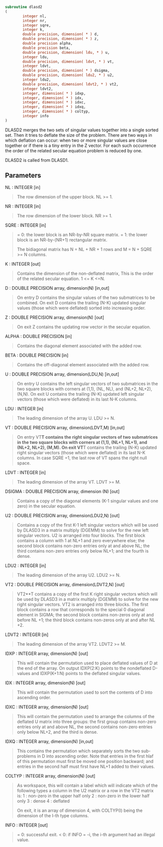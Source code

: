 ```fortran
subroutine dlasd2
(
        integer nl,
        integer nr,
        integer sqre,
        integer k,
        double precision, dimension( * ) d,
        double precision, dimension( * ) z,
        double precision alpha,
        double precision beta,
        double precision, dimension( ldu, * ) u,
        integer ldu,
        double precision, dimension( ldvt, * ) vt,
        integer ldvt,
        double precision, dimension( * ) dsigma,
        double precision, dimension( ldu2, * ) u2,
        integer ldu2,
        double precision, dimension( ldvt2, * ) vt2,
        integer ldvt2,
        integer, dimension( * ) idxp,
        integer, dimension( * ) idx,
        integer, dimension( * ) idxc,
        integer, dimension( * ) idxq,
        integer, dimension( * ) coltyp,
        integer info
)
```

DLASD2 merges the two sets of singular values together into a single
sorted set.  Then it tries to deflate the size of the problem.
There are two ways in which deflation can occur:  when two or more
singular values are close together or if there is a tiny entry in the
Z vector.  For each such occurrence the order of the related secular
equation problem is reduced by one.

DLASD2 is called from DLASD1.

## Parameters
NL : INTEGER [in]
> The row dimension of the upper block.  NL >= 1.

NR : INTEGER [in]
> The row dimension of the lower block.  NR >= 1.

SQRE : INTEGER [in]
> = 0: the lower block is an NR-by-NR square matrix.
> = 1: the lower block is an NR-by-(NR+1) rectangular matrix.
> 
> The bidiagonal matrix has N = NL + NR + 1 rows and
> M = N + SQRE >= N columns.

K : INTEGER [out]
> Contains the dimension of the non-deflated matrix,
> This is the order of the related secular equation. 1 <= K <=N.

D : DOUBLE PRECISION array, dimension(N) [in,out]
> On entry D contains the singular values of the two submatrices
> to be combined.  On exit D contains the trailing (N-K) updated
> singular values (those which were deflated) sorted into
> increasing order.

Z : DOUBLE PRECISION array, dimension(N) [out]
> On exit Z contains the updating row vector in the secular
> equation.

ALPHA : DOUBLE PRECISION [in]
> Contains the diagonal element associated with the added row.

BETA : DOUBLE PRECISION [in]
> Contains the off-diagonal element associated with the added
> row.

U : DOUBLE PRECISION array, dimension(LDU,N) [in,out]
> On entry U contains the left singular vectors of two
> submatrices in the two square blocks with corners at (1,1),
> (NL, NL), and (NL+2, NL+2), (N,N).
> On exit U contains the trailing (N-K) updated left singular
> vectors (those which were deflated) in its last N-K columns.

LDU : INTEGER [in]
> The leading dimension of the array U.  LDU >= N.

VT : DOUBLE PRECISION array, dimension(LDVT,M) [in,out]
> On entry VT**T contains the right singular vectors of two
> submatrices in the two square blocks with corners at (1,1),
> (NL+1, NL+1), and (NL+2, NL+2), (M,M).
> On exit VT**T contains the trailing (N-K) updated right singular
> vectors (those which were deflated) in its last N-K columns.
> In case SQRE =1, the last row of VT spans the right null
> space.

LDVT : INTEGER [in]
> The leading dimension of the array VT.  LDVT >= M.

DSIGMA : DOUBLE PRECISION array, dimension (N) [out]
> Contains a copy of the diagonal elements (K-1 singular values
> and one zero) in the secular equation.

U2 : DOUBLE PRECISION array, dimension(LDU2,N) [out]
> Contains a copy of the first K-1 left singular vectors which
> will be used by DLASD3 in a matrix multiply (DGEMM) to solve
> for the new left singular vectors. U2 is arranged into four
> blocks. The first block contains a column with 1 at NL+1 and
> zero everywhere else; the second block contains non-zero
> entries only at and above NL; the third contains non-zero
> entries only below NL+1; and the fourth is dense.

LDU2 : INTEGER [in]
> The leading dimension of the array U2.  LDU2 >= N.

VT2 : DOUBLE PRECISION array, dimension(LDVT2,N) [out]
> VT2**T contains a copy of the first K right singular vectors
> which will be used by DLASD3 in a matrix multiply (DGEMM) to
> solve for the new right singular vectors. VT2 is arranged into
> three blocks. The first block contains a row that corresponds
> to the special 0 diagonal element in SIGMA; the second block
> contains non-zeros only at and before NL +1; the third block
> contains non-zeros only at and after  NL +2.

LDVT2 : INTEGER [in]
> The leading dimension of the array VT2.  LDVT2 >= M.

IDXP : INTEGER array, dimension(N) [out]
> This will contain the permutation used to place deflated
> values of D at the end of the array. On output IDXP(2:K)
> points to the nondeflated D-values and IDXP(K+1:N)
> points to the deflated singular values.

IDX : INTEGER array, dimension(N) [out]
> This will contain the permutation used to sort the contents of
> D into ascending order.

IDXC : INTEGER array, dimension(N) [out]
> This will contain the permutation used to arrange the columns
> of the deflated U matrix into three groups:  the first group
> contains non-zero entries only at and above NL, the second
> contains non-zero entries only below NL+2, and the third is
> dense.

IDXQ : INTEGER array, dimension(N) [in,out]
> This contains the permutation which separately sorts the two
> sub-problems in D into ascending order.  Note that entries in
> the first hlaf of this permutation must first be moved one
> position backward; and entries in the second half
> must first have NL+1 added to their values.

COLTYP : INTEGER array, dimension(N) [out]
> As workspace, this will contain a label which will indicate
> which of the following types a column in the U2 matrix or a
> row in the VT2 matrix is:
> 1 : non-zero in the upper half only
> 2 : non-zero in the lower half only
> 3 : dense
> 4 : deflated
> 
> On exit, it is an array of dimension 4, with COLTYP(I) being
> the dimension of the I-th type columns.

INFO : INTEGER [out]
> = 0:  successful exit.
> < 0:  if INFO = -i, the i-th argument had an illegal value.
